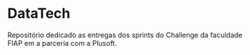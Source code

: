 # DataTech
Repositório dedicado as entregas dos sprints do Challenge da faculdade FIAP em a parceria com a Plusoft.
